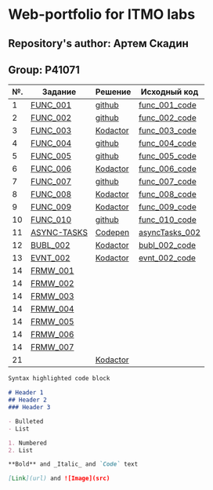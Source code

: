 # Web-portfolio for ITMO labs

## Repository's author: Артем Скадин
## Group: P41071

|№.   | Задание | Решение | Исходный код |
|-----|---------|---------|--------------|
|1    | [FUNC_001](https://kodaktor.ru/func_001) | [github](https://github.com/artskadin/artskadin.github.io/blob/master/func/func_001.js) | [func_001_code](func/func_001.js) |
|2    | [FUNC_002](https://kodaktor.ru/func_002) | [github](https://github.com/artskadin/artskadin.github.io/blob/master/func/func_002.js) | [func_002_code](func/func_002.js) |
|3    | [FUNC_003](https://kodaktor.ru/func_003) | [Kodactor](https://kodaktor.ru/func_9ae2e) | [func_003_code](func/func_003.js) |
|4    | [FUNC_004](https://kodaktor.ru/func_004) | [github](func/func_004.js) | [func_004_code](func/func_004.js) |
|5    | [FUNC_005](https://kodaktor.ru/func_005) | [github](func/func_005.js) | [func_005_code](func/func_005.js) |
|6    | [FUNC_006](https://kodaktor.ru/func_006) | [Kodactor](https://kodaktor.ru/func_c40f7) | [func_006_code](func/func_006.js) |
|7    | [FUNC_007](https://kodaktor.ru/func_007) | [github](func/func_007.js) | [func_007_code](func/func_007.js) |
|8    | [FUNC_008](https://kodaktor.ru/func_008) | [Kodactor](https://kodaktor.ru/func_b3903) | [func_008_code](func/func_008.js) |
|9    | [FUNC_009](https://kodaktor.ru/func_009) | [Kodactor](https://kodaktor.ru/func_76b96) | [func_009_code](func/func_009.js) |
|10   | [FUNC_010](https://kodaktor.ru/func_010) | [github](func/func_010.js) | [func_010_code](func/func_010.js) |
|11   | [ASYNC-TASKS](https://kodaktor.ru/async_tasks) | [Codepen](https://codepen.io/artskadin/pen/ExPEodY) | [asyncTasks_002](async-tasks/async_tasks.js) |
|12   | [BUBL_002](https://kodaktor.ru/babl_002) | [Kodactor](https://kodaktor.ru/bind02032018_d042e) | [bubl_002_code](babl/babl_002.js) |
|13   | [EVNT_002](https://kodaktor.ru/evnt_002) | [Kodactor](https://kodaktor.ru/evnt_3086c) | [evnt_002_code](evnt/evnt_002.js) |
|14   | [FRMW_001](https://kodaktor.ru/frmw_001) |  |  |
|14   | [FRMW_002](https://kodaktor.ru/frmw_002) |  |  |
|14   | [FRMW_003](https://kodaktor.ru/frmw_003) |  |  |
|14   | [FRMW_004](https://kodaktor.ru/frmw_004) |  |  |
|14   | [FRMW_005](https://kodaktor.ru/frmw_005) |  |  |
|14   | [FRMW_006](https://kodaktor.ru/frmw_006) |  |  |
|14   | [FRMW_007](https://kodaktor.ru/frmw_007) |  |  |
|21   | [](https://kodaktor.ru/evnt_002) | [Kodactor](https://kodaktor.ru/evnt_3086c) |  |

```markdown
Syntax highlighted code block

# Header 1
## Header 2
### Header 3

- Bulleted
- List

1. Numbered
2. List

**Bold** and _Italic_ and `Code` text

[Link](url) and ![Image](src)
```
